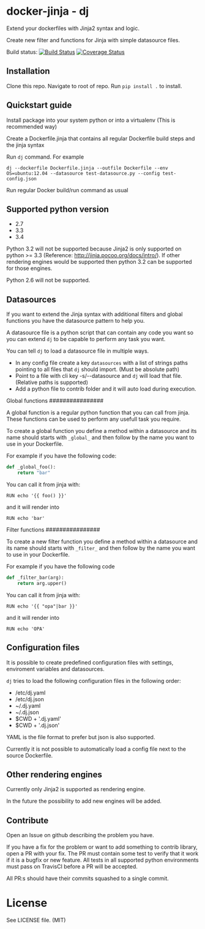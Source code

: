 docker-jinja - dj
=================

Extend your dockerfiles with Jinja2 syntax and logic.

Create new filter and functions for Jinja with simple datasource files.

Build status: [![Build Status](https://travis-ci.org/Grokzen/docker-jinja.svg?branch=master)](https://travis-ci.org/Grokzen/docker-jinja) [![Coverage Status](https://coveralls.io/repos/Grokzen/docker-jinja/badge.png)](https://coveralls.io/r/Grokzen/docker-jinja)



Installation
------------

Clone this repo. Navigate to root of repo. Run `pip install .` to install.



Quickstart guide
----------------

Install package into your system python or into a virtualenv (This is recommended way)

Create a Dockerfile.jinja that contains all regular Dockerfile build steps and the jinja syntax

Run `dj` command. For example

```
dj --dockerfile Dockerfile.jinja --outfile Dockerfile --env OS=ubuntu:12.04 --datasource test-datasource.py --config test-config.json
```

Run regular Docker build/run command as usual



Supported python version
------------------------

- 2.7
- 3.3
- 3.4

Python 3.2 will not be supported because Jinja2 is only supported on python >= 3.3 (Reference: http://jinja.pocoo.org/docs/intro/). If other rendering engines would be supported then python 3.2 can be supported for those engines.

Python 2.6 will not be supported.



Datasources
-----------

If you want to extend the Jinja syntax with additional filters and global functions you have the datasource pattern to help you.

A datasource file is a python script that can contain any code you want so you can extend `dj` to be capable to perform any task you want.

You can tell `dj` to load a datasource file in multiple ways.

- In any config file create a key `datasources` with a list of strings paths pointing to all files that `dj` should import. (Must be absolute path)
- Point to a file with cli key -s/--datasource and `dj` will load that file. (Relative paths is supported)
- Add a python file to contrib folder and it will auto load during execution.



Global functions
################

A global function is a regular python function that you can call from jinja. These functions can be used to perform any usefull task you require.

To create a global function you define a method within a datasource and its name should starts with `_global_` and then follow by the name you want to use in your Dockerfile.

For example if you have the following code:

```python
def _global_foo():
    return "bar" 
```

You can call it from jinja with:

```Shell
RUN echo '{{ foo() }}'
```

and it will render into

```Shell
RUN echo 'bar'
```



Filter functions
################

To create a new filter function you define a method within a datasource and its name should starts with `_filter_` and then follow by the name you want to use in your Dockerfile.

For example if you have the following code

```python
def _filter_bar(arg):
    return arg.upper()
```

You can call it from jinja with:

```Shell
RUN echo '{{ "opa"|bar }}'
```

and it will render into

```Shell
RUN echo 'OPA'
```



Configuration files
-------------------

It is possible to create predefined configuration files with settings, enviroment variables and datasources.

`dj` tries to load the following configuration files in the following order:

- /etc/dj.yaml
- /etc/dj.json
- ~/.dj.yaml
- ~/.dj.json
- $CWD + '.dj.yaml'
- $CWD + '.dj.json'

YAML is the file format to prefer but json is also supported.

Currently it is not possible to automatically load a config file next to the source Dockerfile.



Other rendering engines
-----------------------

Currently only Jinja2 is supported as rendering engine. 

In the future the possibility to add new engines will be added.



Contribute
----------

Open an Issue on github describing the problem you have.

If you have a fix for the problem or want to add something to contrib library, open a PR with your fix. The PR must contain some test to verify that it work if it is a bugfix or new feature.  All tests in all supported python environments must pass on TravisCI before a PR will be accepted.

All PR:s should have their commits squashed to a single commit.



License
=======

See LICENSE file. (MIT)

